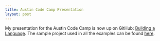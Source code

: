 ```yaml
---
title: Austin Code Camp Presentation
layout: post
---
```


My presentation for the Austin Code Camp is now up on GitHub: <a href="https://github.com/plioi/presentations/tree/master/BuildingALanguage">Building a Language</a>.  The sample project used in all the examples can be found <a href="https://github.com/plioi/rook">here</a>.
